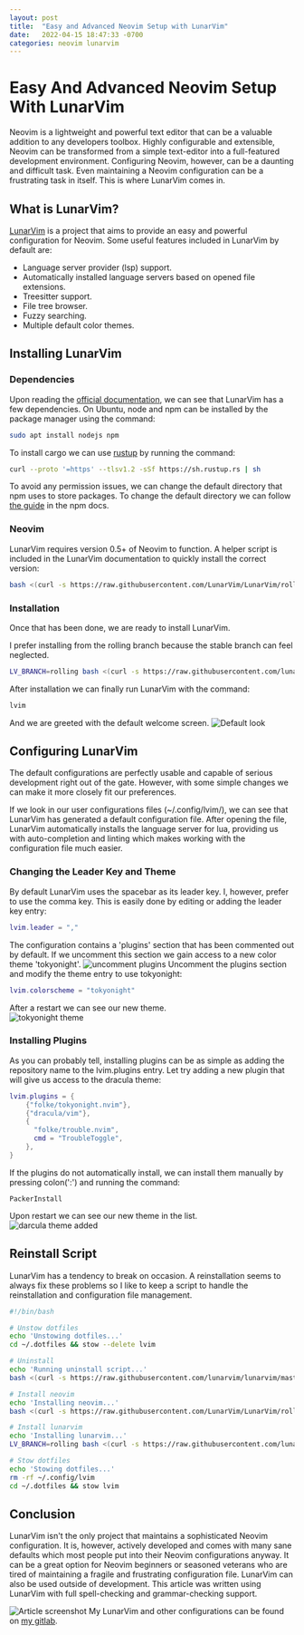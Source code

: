 ```yaml
---
layout: post
title:  "Easy and Advanced Neovim Setup with LunarVim"
date:   2022-04-15 18:47:33 -0700
categories: neovim lunarvim
---
```


# Easy And Advanced Neovim Setup With LunarVim

Neovim is a lightweight and powerful text editor that can be a valuable addition to any developers toolbox.
Highly configurable and extensible, Neovim can be transformed from a simple text-editor into a full-featured development environment.
Configuring Neovim, however, can be a daunting and difficult task. Even maintaining a Neovim configuration can be a frustrating task in itself.
This is where LunarVim comes in.

## What is LunarVim?

[LunarVim](https://github.com/LunarVim/LunarVim) is a project that aims to provide an easy and powerful configuration for Neovim.
Some useful features included in LunarVim by default are: 
- Language server provider (lsp) support.
- Automatically installed language servers based on opened file extensions.
- Treesitter support.
- File tree browser.
- Fuzzy searching.
- Multiple default color themes.

## Installing LunarVim

### Dependencies
Upon reading the [official documentation](https://www.lunarvim.org/01-installing.html), we can see that LunarVim has a few dependencies.
On Ubuntu, node and npm can be installed by the package manager using the command:   

```bash
sudo apt install nodejs npm
```
To install cargo we can use [rustup](https://rustup.rs/) by running the command: 
```bash
curl --proto '=https' --tlsv1.2 -sSf https://sh.rustup.rs | sh
```
To avoid any permission issues, we can change the default directory that npm uses to store packages.
To change the default directory we can follow [the guide](https://docs.npmjs.com/resolving-eacces-permissions-errors-when-installing-packages-globally) in the npm docs.

### Neovim
LunarVim requires version 0.5+ of Neovim to function.
A helper script is included in the LunarVim documentation to quickly install the correct version:
```bash
bash <(curl -s https://raw.githubusercontent.com/LunarVim/LunarVim/rolling/utils/installer/install-neovim-from-release)
```
### Installation
Once that has been done, we are ready to install LunarVim.

I prefer installing from the rolling branch because the stable branch can feel neglected.
```bash
LV_BRANCH=rolling bash <(curl -s https://raw.githubusercontent.com/lunarvim/lunarvim/rolling/utils/installer/install.sh)
```
After installation we can finally run LunarVim with the command: 
```bash
lvim
```
And we are greeted with the default welcome screen.
![Default look](/assets/images/01/01_1.png)

## Configuring LunarVim
The default configurations are perfectly usable and capable of serious development right out of the gate.
However, with some simple changes we can make it more closely fit our preferences.

If we look in our user configurations files (~/.config/lvim/), we can see that LunarVim has generated a default configuration file.
After opening the file, LunarVim automatically installs the language server for lua, providing us with auto-completion and linting which makes working with the configuration file much easier.

### Changing the Leader Key and Theme
By default LunarVim uses the spacebar as its leader key. I, however, prefer to use the comma key.
This is easily done by editing or adding the leader key entry:
```lua
lvim.leader = ","
```
The configuration contains a 'plugins' section that has been commented out by default. If we uncomment this section we gain access to a new color theme 'tokyonight'.
![uncomment plugins](/assets/images/01/02.png)
Uncomment the plugins section and modify the theme entry to use tokyonight:
```lua
lvim.colorscheme = "tokyonight"
```
After a restart we can see our new theme.  
![tokyonight theme](/assets/images/01/03.png)
### Installing Plugins
As you can probably tell, installing plugins can be as simple as adding the repository name to the lvim.plugins entry.
Let try adding a new plugin that will give us access to the dracula theme:
```lua
lvim.plugins = {
    {"folke/tokyonight.nvim"},
    {"dracula/vim"},
    {
      "folke/trouble.nvim",
      cmd = "TroubleToggle",
    },
}
```
If the plugins do not automatically install, we can install them manually by pressing colon(':') and running the command:
```
PackerInstall
```
Upon restart we can see our new theme in the list.   
![darcula theme added](/assets/images/01/04.png)

## Reinstall Script
LunarVim has a tendency to break on occasion. A reinstallation seems to always fix these problems so I like to keep a script to handle the reinstallation and configuration file management.
```bash
#!/bin/bash

# Unstow dotfiles
echo 'Unstowing dotfiles...'
cd ~/.dotfiles && stow --delete lvim

# Uninstall
echo 'Running uninstall script...'
bash <(curl -s https://raw.githubusercontent.com/lunarvim/lunarvim/master/utils/installer/uninstall.sh)

# Install neovim
echo 'Installing neovim...'
bash <(curl -s https://raw.githubusercontent.com/LunarVim/LunarVim/rolling/utils/installer/install-neovim-from-release)

# Install lunarvim
echo 'Installing lunarvim...'
LV_BRANCH=rolling bash <(curl -s https://raw.githubusercontent.com/lunarvim/lunarvim/rolling/utils/installer/install.sh)

# Stow dotfiles
echo 'Stowing dotfiles...'
rm -rf ~/.config/lvim
cd ~/.dotfiles && stow lvim
```
## Conclusion
LunarVim isn't the only project that maintains a sophisticated Neovim configuration. It is, however, actively developed and comes with many sane defaults which most people put into their Neovim configurations anyway.
It can be a great option for Neovim beginners or seasoned veterans who are tired of maintaining a fragile and frustrating configuration file.
LunarVim can also be used outside of development. This article was written using LunarVim with full spell-checking and grammar-checking support.

![Article screenshot](/assets/images/01/05.png)
My LunarVim and other configurations can be found on [my gitlab](https://www.gitlab.com/xsiph/dotfiles).
